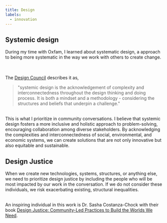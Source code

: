 ```yaml
---
title: Design 
labels: 
  - innovation
---
```


<h2>Systemic design</h2>

  <p>During my time with Oxfam, I learned about systematic design, a approach to being more systematic in the way we work with others to create change.

  <br><br>
  The <a href="https://www.designcouncil.org.uk/our-resources/systemic-design-framework/">Design Council</a> describes it as, 

  >"systemic design is the acknowledgement of complexity and interconnectedness throughout the design thinking and doing process. It is both a mindset and a methodology - considering the structures and beliefs that underpin a challenge." 

<br>
This is what I prioritize in community conversations. I believe that systemic design fosters a more inclusive and holistic approach to problem-solving, encouraging collaboration among diverse stakeholders. By acknowledging the complexities and interconnectedness of social, environmental, and economic systems, we can create solutions that are not only innovative but also equitable and sustainable.

<h2>Design Justice</h2>

  When we create new technologies, systems, structures, or anything else, we need to prioritize design justice by including the people who will be most impacted by our work in the conversation. If we do not consider these individuals, we risk exacerbating existing, structural inequalities. 
  <br><br> 

  An inspiring individual in this work is Dr. Sasha Costanza-Chock with their book <a href="https://designjustice.mitpress.mit.edu/">Design Justice: Community-Led Practices to Build the Worlds We Need</a>.